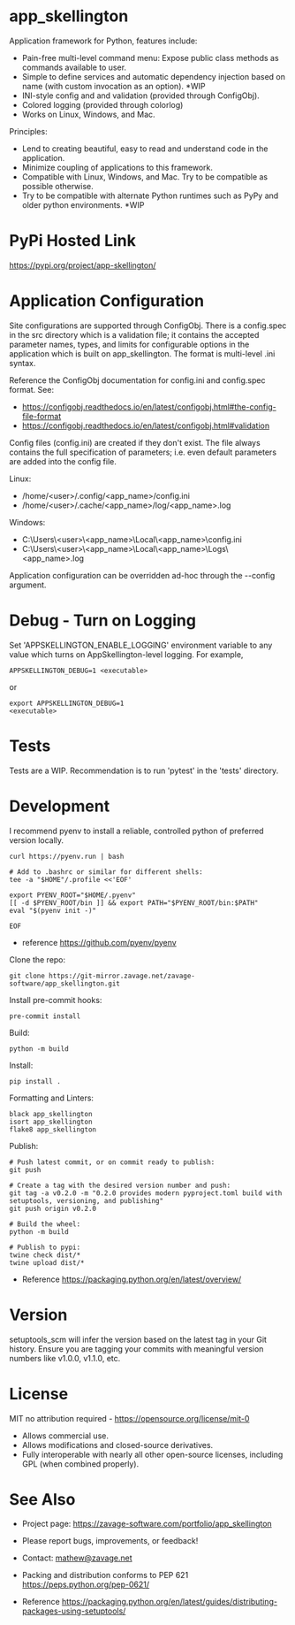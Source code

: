 app_skellington
===============

Application framework for Python, features include:
 - Pain-free multi-level command menu: Expose public class methods as commands available to user.
 - Simple to define services and automatic dependency injection based on name (with custom invocation as an option). \*WIP
 - INI-style config and and validation (provided through ConfigObj).
 - Colored logging (provided through colorlog)
 - Works on Linux, Windows, and Mac.

Principles:
 - Lend to creating beautiful, easy to read and understand code in the application.
 - Minimize coupling of applications to this framework.
 - Compatible with Linux, Windows, and Mac. Try to be compatible as possible otherwise.
 - Try to be compatible with alternate Python runtimes such as PyPy and older python environments. \*WIP

# PyPi Hosted Link

https://pypi.org/project/app-skellington/

# Application Configuration

Site configurations are supported through ConfigObj. There is a config.spec
in the src directory which is a validation file; it contains the accepted
parameter names, types, and limits for configurable options in the
application which is built on app_skellington. The format is multi-level .ini syntax.

Reference the ConfigObj documentation for config.ini and config.spec
format. See:

 - https://configobj.readthedocs.io/en/latest/configobj.html#the-config-file-format
 - https://configobj.readthedocs.io/en/latest/configobj.html#validation

Config files (config.ini) are created if they don't exist. The
file always contains the full specification of parameters; i.e. even default
parameters are added into the config file.

Linux:

 * /home/\<user\>/.config/\<app_name\>/config.ini
 * /home/\<user\>/.cache/\<app_name\>/log/\<app_name\>.log

Windows:

 * C:\\Users\\\<user>\\\<app_name\>\\Local\\\<app_name\>\\config.ini
 * C:\\Users\\\<user>\\\<app_name\>\\Local\\\<app_name\>\\Logs\\\<app_name\>.log

Application configuration can be overridden ad-hoc through the --config <filename>
argument.

# Debug - Turn on Logging

Set 'APPSKELLINGTON_ENABLE_LOGGING' environment variable to any value which turns
on AppSkellington-level logging. For example,

    APPSKELLINGTON_DEBUG=1 <executable>

or

    export APPSKELLINGTON_DEBUG=1
    <executable>

# Tests

Tests are a WIP. Recommendation is to run 'pytest' in the 'tests' directory.

# Development

I recommend pyenv to install a reliable, controlled python of preferred version locally.

```
curl https://pyenv.run | bash

# Add to .bashrc or similar for different shells:
tee -a "$HOME"/.profile <<'EOF'

export PYENV_ROOT="$HOME/.pyenv"
[[ -d $PYENV_ROOT/bin ]] && export PATH="$PYENV_ROOT/bin:$PATH"
eval "$(pyenv init -)"

EOF
```
 * reference https://github.com/pyenv/pyenv

Clone the repo:
```commandline
git clone https://git-mirror.zavage.net/zavage-software/app_skellington.git
```

Install pre-commit hooks:
```commandline
pre-commit install
```

Build:
```
python -m build
```

Install:

```
pip install .
```

Formatting and Linters:
```
black app_skellington
isort app_skellington
flake8 app_skellington
```

Publish:

```
# Push latest commit, or on commit ready to publish:
git push

# Create a tag with the desired version number and push:
git tag -a v0.2.0 -m "0.2.0 provides modern pyproject.toml build with setuptools, versioning, and publishing"
git push origin v0.2.0

# Build the wheel:
python -m build

# Publish to pypi:
twine check dist/*
twine upload dist/*
```
 * Reference https://packaging.python.org/en/latest/overview/


# Version

setuptools_scm will infer the version based on the latest tag in your Git history.
Ensure you are tagging your commits with meaningful version numbers like v1.0.0, v1.1.0, etc.

# License

MIT no attribution required - https://opensource.org/license/mit-0

 * Allows commercial use.
 * Allows modifications and closed-source derivatives.
 * Fully interoperable with nearly all other open-source licenses, including GPL (when combined properly).

# See Also

 * Project page: https://zavage-software.com/portfolio/app_skellington
 * Please report bugs, improvements, or feedback!
 * Contact: mathew@zavage.net

 * Packing and distribution conforms to PEP 621 https://peps.python.org/pep-0621/
 * Reference https://packaging.python.org/en/latest/guides/distributing-packages-using-setuptools/
